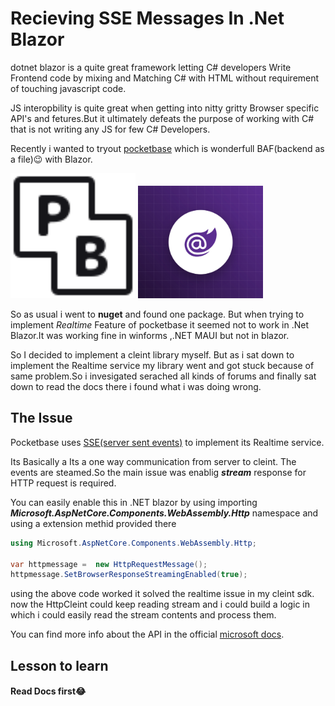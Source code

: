 # Recieving SSE Messages In .Net Blazor

dotnet blazor is a quite great framework letting C# developers Write Frontend code by mixing and Matching C# with HTML without requirement of touching javascript code.

JS interopbility is quite great when getting into nitty gritty Browser specific API's and fetures.But it ultimately defeats the purpose of working with C# that is not writing any JS for few C# Developers.

Recently i wanted to tryout [pocketbase](https://pocketbase.io/) which is wonderfull BAF(backend as a file)😉 with Blazor.

<img src="data/1/pblogo.svg" alt="drawing" width="200"/> <img src="data/1/blazlogo.png" alt="drawing" width="200"/>

So as usual i went to **nuget** and found one package.
But when trying to implement _Realtime_ Feature of pocketbase it seemed not to work in .Net Blazor.It was working fine in winforms ,.NET MAUI but not in blazor.

So I decided to implement a cleint library myself. But as i sat down to implement the Realtime service my library went and got stuck because of same problem.So i invesigated serached all kinds of forums and finally sat down to read the docs there i found what i was doing wrong.

## The Issue

Pocketbase uses [SSE(server sent events)](https://developer.mozilla.org/en-US/docs/Web/API/Server-sent_events/Using_server-sent_events) to implement its Realtime service.

Its Basically a Its a one way communication from server to cleint.
The events are steamed.So the main issue was enablig **_stream_** response for HTTP request is required.

You can easily enable this in .NET blazor by using importing **_Microsoft.AspNetCore.Components.WebAssembly.Http_**
namespace and using a extension methid provided there

```C#
using Microsoft.AspNetCore.Components.WebAssembly.Http;

var httpmessage =  new HttpRequestMessage();
httpmessage.SetBrowserResponseStreamingEnabled(true);

```

using the above code worked it solved the realtime issue in my cleint sdk.
now the HttpCleint could keep reading stream and i could build a logic in which i could easily read the stream contents and process them.

You can find more info about the API in the official [microsoft docs](https://learn.microsoft.com/en-us/dotnet/api/microsoft.aspnetcore.components.webassembly.http.webassemblyhttprequestmessageextensions.setbrowserresponsestreamingenabled?view=aspnetcore-7.0).

## Lesson to learn

#### Read Docs first😂

